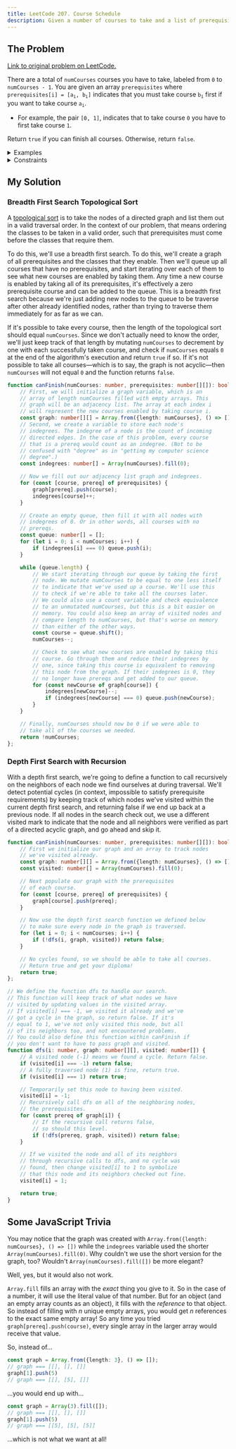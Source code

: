 ```yaml
---
title: LeetCode 207. Course Schedule
description: Given a number of courses to take and a list of prerequisites, determine if it's possible to take all the courses you need.
---
```


## The Problem

[Link to original problem on LeetCode.](https://leetcode.com/problems/course-schedule/)

There are a total of `numCourses` courses you have to take, labeled from `0` to `numCourses - 1`. You are given an array `prerequisites` where <code>prerequisites[i] = [a<sub>i</sub>, b<sub>i</sub>]</code> indicates that you must take course <code>b<sub>i</sub></code> first if you want to take course <code>a<sub>i</sub></code>.

- For example, the pair `[0, 1]`, indicates that to take course `0` you have to first take course `1`.

Return `true` if you can finish all courses. Otherwise, return `false`.

<details>
<summary>Examples</summary>

Example 1:

```
Input: numCourses = 2, prerequisites = [[1,0]]
Output: true
Explanation: There are a total of 2 courses to take. 
To take course 1 you should have finished course 0. So it is possible.
```

Example 2:

```
Input: numCourses = 2, prerequisites = [[1,0],[0,1]]
Output: false
Explanation: There are a total of 2 courses to take. 
To take course 1 you should have finished course 0, and to take course 0 you should also have finished course 1. So it is impossible.
```
</details>

<details>
<summary>Constraints</summary>


- `1 <= numCourses <= 2000`
- `0 <= prerequisites.length <= 5000`
- `prerequisites[i].length == 2`
- <code>0 <= a<sub>i</sub>, b<sub>i</sub> < numCourses</code>
- All the pairs `prerequisites[i]` are unique.

</details>

## My Solution

### Breadth First Search Topological Sort

A [topological sort](https://en.wikipedia.org/wiki/Topological_sorting) is to take the nodes of a directed graph and list them out in a valid traversal order. In the context of our problem, that means ordering the classes to be taken in a valid order, such that prerequisites must come before the classes that require them.

To do this, we'll use a breadth first search. To do this, we'll create a graph of all prerequisites and the classes that they enable. Then we'll queue up all courses that have no prerequisites, and start iterating over each of them to see what new courses are enabled by taking them. Any time a new course is enabled by taking all of its prerequisites, it's effectively a zero prerequisite course and can be added to the queue. This is a breadth first search because we're just adding new nodes to the queue to be traverse after other already identified nodes, rather than trying to traverse them immediately for as far as we can.

If it's possible to take every course, then the length of the topological sort should equal `numCourses`. Since we don't actually need to know the order, we'll just keep track of that length by mutating `numCourses` to decrement by one with each successfully taken course, and check if `numCourses` equals `0` at the end of the algorithm's execution and return `true` if so. If it's not possible to take all courses—which is to say, the graph is not acyclic—then `numCourses` will not equal `0` and the function returns `false`.

```typescript
function canFinish(numCourses: number, prerequisites: number[][]): boolean {
	// First, we will initialize a graph variable, which is an
	// array of length numCourses filled with empty arrays. This
	// graph will be an adjacency list. The array at each index i
	// will represent the new courses enabled by taking course i.
	const graph: number[][] = Array.from({length: numCourses}, () => []);
	// Second, we create a variable to store each node's
	// indegrees. The indegree of a node is the count of incoming
	// directed edges. In the case of this problem, every course
	// that is a prereq would count as an indegree. (Not to be
	// confused with "degree" as in "getting my computer science
	// degree".)
	const indegrees: number[] = Array(numCourses).fill(0);

	// Now we fill out our adjacency list graph and indegrees.
	for (const [course, prereq] of prerequisites) {
		graph[prereq].push(course);
		indegrees[course]++;
	}

	// Create an empty queue, then fill it with all nodes with
	// indegrees of 0. Or in other words, all courses with no
	// prereqs.
	const queue: number[] = [];
	for (let i = 0; i < numCourses; i++) {
		if (indegrees[i] === 0) queue.push(i);
	}

	while (queue.length) {
		// We start iterating through our queue by taking the first
		// node. We mutate numCourses to be equal to one less itself
		// to indicate that we've used up a course. We'll use this
		// to check if we're able to take all the courses later.
		// We could also use a count variable and check equivalence
		// to an unmutated numCourses, but this is a bit easier on
		// memory. You could also keep an array of visited nodes and
		// compare length to numCourses, but that's worse on memory
		// than either of the other ways.
		const course = queue.shift();
		numCourses--;

		// Check to see what new courses are enabled by taking this
		// course. Go through them and reduce their indegrees by
		// one, since taking this course is equivalent to removing
		// this node from the graph. If their indegrees is 0, they
		// no longer have prereqs and get added to our queue.
		for (const newCourse of graph[course]) {
			indegrees[newCourse]--;
			if (indegrees[newCourse] === 0) queue.push(newCourse);
		}
	}

	// Finally, numCourses should now be 0 if we were able to
	// take all of the courses we needed.
	return !numCourses;
};
```

### Depth First Search with Recursion

With a depth first search, we're going to define a function to call recursively on the neighbors of each node we find ourselves at during traversal. We'll detect potential cycles (in context, impossible to satisfy prerequisite requirements) by keeping track of which nodes we've visited within the current depth first search, and returning false if we end up back at a previous node. If all nodes in the search check out, we use a different visited mark to indicate that the node and all neighbors were verified as part of a directed acyclic graph, and go ahead and skip it.

```typescript
function canFinish(numCourses: number, prerequisites: number[][]): boolean {
	// First we initialize our graph and an array to track nodes
	// we've visited already.
	const graph: number[][] = Array.from({length: numCourses}, () => []);
	const visited: number[] = Array(numCourses).fill(0);

	// Next populate our graph with the prerequisites
	// of each course.
	for (const [course, prereq] of prerequisites) {
		graph[course].push(prereq);
	}

	// Now use the depth first search function we defined below
	// to make sure every node in the graph is traversed.
	for (let i = 0; i < numCourses; i++) {
		if (!dfs(i, graph, visited)) return false;
	}

	// No cycles found, so we should be able to take all courses.
	// Return true and get your diploma!
	return true;
};

// We define the function dfs to handle our search.
// This function will keep track of what nodes we have
// visited by updating values in the visited array.
// If visited[i] === -1, we visited it already and we've
// got a cycle in the graph, so return false. If it's
// equal to 1, we've not only visited this node, but all
// of its neighbors too, and not encountered problems.
// You could also define this function within canFinish if
// you don't want to have to pass graph and visited.
function dfs(i: number, graph: number[][], visited: number[]) {
	// A visited node (-1) means we found a cycle. Return false.
	if (visited[i] === -1) return false;
	// A fully traversed node (1) is fine, return true.
	if (visited[i] === 1) return true;

	// Temporarily set this node to having been visited.
	visited[i] = -1;
	// Recursively call dfs on all of the neighboring nodes,
	// the prerequisites.
	for (const prereq of graph[i]) {
		// If the recursive call returns false,
		// so should this level.
		if (!dfs(prereq, graph, visited)) return false;
	}

	// If we visited the node and all of its neighbors
	// through recursive calls to dfs, and no cycle was
	// found, then change visited[i] to 1 to symbolize
	// that this node and its neighbors checked out fine.
	visited[i] = 1;

	return true;
}
```

## Some JavaScript Trivia

You may notice that the graph was created with `Array.from({length: numCourses}, () => [])` while the `indegrees` variable used the shorter `Array(numCourses).fill(0)`. Why couldn't we use the short version for the graph, too? Wouldn't `Array(numCourses).fill([])` be more elegant?

Well, yes, but it would also not work.

`Array.fill` fills an array with the _exact_ thing you give to it. So in the case of a number, it will use the literal value of that number. But for an object (and an empty array counts as an object), it fills with the _reference_ to that object. So instead of filling with _n_ unique empty arrays, you would get _n_ references to the exact same empty array! So any time you tried `graph[prereq].push(course)`, every single array in the larger array would receive that value.

So, instead of...

```typescript
const graph = Array.from({length: 3}, () => []);
// graph === [[], [], []]
graph[1].push(5)
// graph === [[], [5], []]
```

...you would end up with...

```typescript
const graph = Array(3).fill([]);
// graph === [[], [], []]
graph[1].push(5)
// graph === [[5], [5], [5]]
```

...which is not what we want at all!